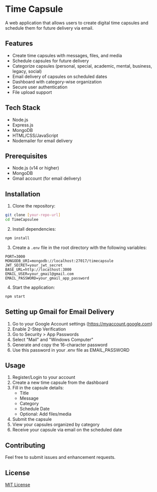 # Time Capsule

A web application that allows users to create digital time capsules and schedule them for future delivery via email.

## Features

- Create time capsules with messages, files, and media
- Schedule capsules for future delivery
- Categorize capsules (personal, special, academic, mental, business, legacy, social)
- Email delivery of capsules on scheduled dates
- Dashboard with category-wise organization
- Secure user authentication
- File upload support

## Tech Stack

- Node.js
- Express.js
- MongoDB
- HTML/CSS/JavaScript
- Nodemailer for email delivery

## Prerequisites

- Node.js (v14 or higher)
- MongoDB
- Gmail account (for email delivery)

## Installation

1. Clone the repository:
```bash
git clone [your-repo-url]
cd TimeCapsulee
```

2. Install dependencies:
```bash
npm install
```

3. Create a `.env` file in the root directory with the following variables:
```
PORT=3000
MONGODB_URI=mongodb://localhost:27017/timecapsule
JWT_SECRET=your_jwt_secret
BASE_URL=http://localhost:3000
EMAIL_USER=your_gmail@gmail.com
EMAIL_PASSWORD=your_gmail_app_password
```

4. Start the application:
```bash
npm start
```

## Setting up Gmail for Email Delivery

1. Go to your Google Account settings (https://myaccount.google.com)
2. Enable 2-Step Verification
3. Go to Security > App Passwords
4. Select "Mail" and "Windows Computer"
5. Generate and copy the 16-character password
6. Use this password in your .env file as EMAIL_PASSWORD

## Usage

1. Register/Login to your account
2. Create a new time capsule from the dashboard
3. Fill in the capsule details:
   - Title
   - Message
   - Category
   - Schedule Date
   - Optional: Add files/media
4. Submit the capsule
5. View your capsules organized by category
6. Receive your capsule via email on the scheduled date

## Contributing

Feel free to submit issues and enhancement requests.

## License

[MIT License](LICENSE) 